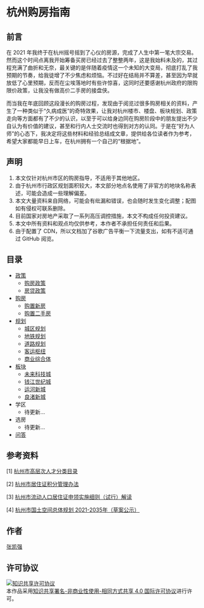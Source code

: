 # 杭州购房指南

## 前言

在 2021 年我终于在杭州摇号摇到了心仪的房源，完成了人生中第一笔大宗交易。然而这个时间点离我开始筹备买房已经过去了整整两年，这是我始料未及的，其过程充满了曲折和无奈，最关键的是伴随着疫情这一个未知的大变局，彻底打乱了我预期的节奏，给我徒增了不少焦虑和烦恼。不过好在结局并不算差，甚至因为早就放低了心里预期，反而在尘埃落地时有些许惊喜，这同时还要感谢杭州政府的限购限价政策，让我没有做高价二手房的接盘侠。

而当我在年底回顾这段漫长的购房过程，发现由于阅览过很多购房相关的资料，产生了一种类似于“久病成医”的奇特效果，让我对杭州楼市、楼盘、板块规划、政策走向等方面都有了不少的认识，以至于可以给身边同在购房阶段中的朋友提出不少自认为有价值的建议，甚至和行内人士交流时也得到对方的认同。于是在“好为人师”的心态下，我决定将这些材料和经验总结成文章，提供给各位读者作为参考，希望大家都能早日上车，在杭州拥有一个自己的“根据地”。

## 声明

1. 本文仅针对杭州市区的购房指导，不适用于其他地区。
2. 由于杭州市行政区规划面积较大，本文部分地点名使用了非官方的地块名称表述，可能会造成一些理解偏差。
3. 本文大量资料来自网络，可能会有纰漏和错误，也会随时发生变化调整；配图如有侵权可联系删除。
4. 目前国家对房地产采取了一系列高压调控措施，本文不构成任何投资建议。
5. 本文中所有资料和观点均仅供参考，本作者不承担任何责任和后果。
6. 由于配置了 CDN，所以文档加了谷歌广告平衡一下流量支出，如有不适可通过 GitHub 阅览。

## 目录

- [政策](https://hzhouse.zkqiang.cn/policy/)
  - [购房政策](https://hzhouse.zkqiang.cn/policy/#购房政策) 
  - [房贷政策](https://hzhouse.zkqiang.cn/policy/#房贷政策)
- [购房](https://hzhouse.zkqiang.cn/purchase/)
  - [购置新房](https://hzhouse.zkqiang.cn/purchase/#购置新房)
  - [购置二手房](https://hzhouse.zkqiang.cn/purchase/#购置二手房)
- [规划](https://hzhouse.zkqiang.cn/plan/)
  - [城区规划](https://hzhouse.zkqiang.cn/plan/#城区规划)
  - [地铁规划](https://hzhouse.zkqiang.cn/plan/#地铁规划)
  - [道路规划](https://hzhouse.zkqiang.cn/plan/#道路规划)
  - [客运枢纽](https://hzhouse.zkqiang.cn/plan/#客运枢纽)
  - [商业综合体](https://hzhouse.zkqiang.cn/plan/#商业综合体)
- [板块](https://hzhouse.zkqiang.cn/area/)
  - [未来科技城](https://hzhouse.zkqiang.cn/area/#未来科技城)
  - [钱江世纪城](https://hzhouse.zkqiang.cn/area/#钱江世纪城)
  - [运河新城](https://hzhouse.zkqiang.cn/area/#运河新城)
  - [良渚新城](https://hzhouse.zkqiang.cn/area/#良渚新城)
- 学区
    - 待更新...
- 选房
    - 待更新...
- [问答](https://hzhouse.zkqiang.cn/faq/)

## 参考资料

[1] [杭州市高层次人才分类目录](https://rc.hzrs.hangzhou.gov.cn/articles/detail/6679.html)

[2] [杭州市居住证积分管理办法](http://www.hangzhou.gov.cn/art/2021/1/13/art_1229063382_1717066.html)

[3] [杭州市流动人口居住证申领实施细则（试行）解读](http://www.hangzhou.gov.cn/art/2019/5/23/art_1643250_4602.html)

[4] [杭州市国土空间总体规划 2021-2035年（草案公示）](http://ghzy.hangzhou.gov.cn/module/download/downfile.jsp?classid=0&filename=e71740054ae74b1eaa09e786da82becb.pdf)

## 作者

[张凯强](https://github.com/zkqiang)

## 许可协议

<p>
  <a rel="license" href="https://creativecommons.org/licenses/by-nc-sa/4.0/deed.zh">
    <img alt="知识共享许可协议" style="border-width:0" src="https://i.creativecommons.org/l/by-nc-sa/4.0/88x31.png" />
  </a>
  <br />
  本作品采用<a rel="license" href="https://creativecommons.org/licenses/by-nc-sa/4.0/deed.zh">知识共享署名-非商业性使用-相同方式共享 4.0 国际许可协议</a>进行许可。
</p>
